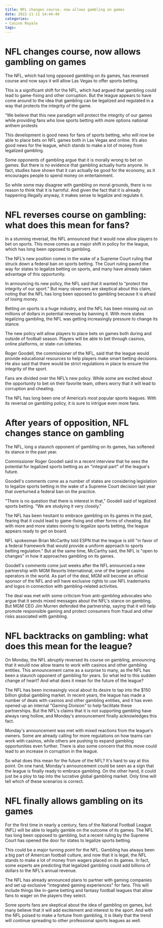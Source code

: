 ```yaml
---
title: NFL changes course, now allows gambling on games
date: 2022-11-11 14:44:49
categories:
- Casino Royale
tags:
---
```



#  NFL changes course, now allows gambling on games

The NFL, which had long opposed gambling on its games, has reversed course and now says it will allow Las Vegas to offer sports betting.

This is a significant shift for the NFL, which had argued that gambling could lead to game-fixing and other corruption. But the league appears to have come around to the idea that gambling can be legalized and regulated in a way that protects the integrity of the game.

“We believe that this new paradigm will protect the integrity of our games while providing fans who love sports betting with more options national anthem protests

This development is good news for fans of sports betting, who will now be able to place bets on NFL games both in Las Vegas and online. It’s also good news for the league, which stands to make a lot of money from legalized gambling.

Some opponents of gambling argue that it is morally wrong to bet on games. But there is no evidence that gambling actually hurts anyone. In fact, studies have shown that it can actually be good for the economy, as it encourages people to spend money on entertainment.

So while some may disagree with gambling on moral grounds, there is no reason to think that it is harmful. And given the fact that it is already happening illegally anyway, it makes sense to legalize and regulate it.

#  NFL reverses course on gambling: what does this mean for fans?

In a stunning reversal, the NFL announced that it would now allow players to bet on sports. This move comes as a major shift in policy for the league, which has long been opposed to gambling.

The NFL’s new position comes in the wake of a Supreme Court ruling that struck down a federal ban on sports betting. The Court ruling paved the way for states to legalize betting on sports, and many have already taken advantage of this opportunity.

In announcing its new policy, the NFL said that it wanted to “protect the integrity of our sport.” But many observers are skeptical about this claim, noting that the NFL has long been opposed to gambling because it is afraid of losing money.

Betting on sports is a huge industry, and the NFL has been missing out on millions of dollars in potential revenue by banning it. With more states legalizing gambling, the NFL was getting increasingly pressure to change its stance.

The new policy will allow players to place bets on games both during and outside of football season. Players will be able to bet through casinos, online platforms, or state-run lotteries.

Roger Goodell, the commissioner of the NFL, said that the league would provide educational resources to help players make smart betting decisions. He also said that there would be strict regulations in place to ensure the integrity of the sport.

Fans are divided over the NFL’s new policy. While some are excited about the opportunity to bet on their favorite team, others worry that it will lead to corruption and cheating.

The NFL has long been one of America’s most popular sports leagues. With its reversal on gambling policy, it is sure to intrigue even more fans.

#  After years of opposition, NFL changes stance on gambling

The NFL, long a staunch opponent of gambling on its games, has softened its stance in the past year.

Commissioner Roger Goodell said in a recent interview that he sees the potential for legalized sports betting as an "integral part" of the league's future.

Goodell's comments come as a number of states are considering legislation to legalize sports betting in the wake of a Supreme Court decision last year that overturned a federal ban on the practice.

"There is no question that there is interest in that," Goodell said of legalized sports betting. "We are studying it very closely."

The NFL has been hesitant to embrace gambling on its games in the past, fearing that it could lead to game-fixing and other forms of cheating. But with more and more states moving to legalize sports betting, the league appears ready to get on board.

NFL spokesman Brian McCarthy told ESPN that the league is still "in favor of a federal framework that would provide a uniform approach to sports betting regulation." But at the same time, McCarthy said, the NFL is "open to changes" in how it approaches gambling on its games.

Goodell's comments come just weeks after the NFL announced a new partnership with MGM Resorts International, one of the largest casino operators in the world. As part of the deal, MGM will become an official sponsor of the NFL and will have exclusive rights to use NFL trademarks and logos in connection with gambling-related activities.

The deal was met with some criticism from anti-gambling advocates who argue that it sends mixed messages about the NFL's stance on gambling. But MGM CEO Jim Murren defended the partnership, saying that it will help promote responsible gaming and protect consumers from fraud and other risks associated with gambling.

#  NFL backtracks on gambling: what does this mean for the league?

On Monday, the NFL abruptly reversed its course on gambling, announcing that it would now allow teams to work with casinos and other gambling entities. This announcement came as a surprise to many, as the NFL has been a staunch opponent of gambling for years. So what led to this sudden change of heart? And what does it mean for the future of the league?

The NFL has been increasingly vocal about its desire to tap into the $150 billion global gambling market. In recent years, the league has made a number of deals with casinos and other gambling entities, and it has even opened up an internal "Gaming Division" to help facilitate these partnerships. But the NFL's claims that it is not supporting gambling have always rang hollow, and Monday's announcement finally acknowledges this fact.

Monday's announcement was met with mixed reactions from the league's owners. Some are already calling for more regulations on how teams can work with casinos, while others are pushing to expand gambling opportunities even further. There is also some concern that this move could lead to an increase in corruption in the league.

So what does this mean for the future of the NFL? It's hard to say at this point. On one hand, Monday's announcement could be seen as a sign that the league is finally ready to embrace gambling. On the other hand, it could just be a ploy to tap into the lucrative global gambling market. Only time will tell which of these scenarios is correct.

#  NFL finally allows gambling on its games

For the first time in nearly a century, fans of the National Football League (NFL) will be able to legally gamble on the outcome of its games. The NFL has long been opposed to gambling, but a recent ruling by the Supreme Court has opened the door for states to legalize sports betting.

This could be a major turning point for the NFL. Gambling has always been a big part of American football culture, and now that it is legal, the NFL stands to make a lot of money from wagers placed on its games. In fact, some experts are predicting that legalized gambling could add billions of dollars to the NFL's annual revenue.

The NFL has already announced plans to partner with gaming companies and set up exclusive "integrated gaming experiences" for fans. This will include things like in-game betting and fantasy football leagues that allow fans to wager on the players they select.

Some sports fans are skeptical about the idea of gambling on games, but many believe that it will add excitement and interest to the sport. And with the NFL poised to make a fortune from gambling, it is likely that the trend will continue spreading to other professional sports leagues as well.